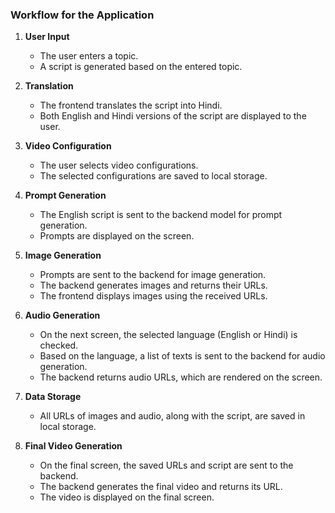 ### Workflow for the Application

1. **User Input**  
   - The user enters a topic.  
   - A script is generated based on the entered topic.

2. **Translation**  
   - The frontend translates the script into Hindi.  
   - Both English and Hindi versions of the script are displayed to the user.

3. **Video Configuration**  
   - The user selects video configurations.  
   - The selected configurations are saved to local storage.

4. **Prompt Generation**  
   - The English script is sent to the backend model for prompt generation.  
   - Prompts are displayed on the screen.

5. **Image Generation**  
   - Prompts are sent to the backend for image generation.  
   - The backend generates images and returns their URLs.  
   - The frontend displays images using the received URLs.

6. **Audio Generation**  
   - On the next screen, the selected language (English or Hindi) is checked.  
   - Based on the language, a list of texts is sent to the backend for audio generation.  
   - The backend returns audio URLs, which are rendered on the screen.

7. **Data Storage**  
   - All URLs of images and audio, along with the script, are saved in local storage.

8. **Final Video Generation**  
   - On the final screen, the saved URLs and script are sent to the backend.  
   - The backend generates the final video and returns its URL.  
   - The video is displayed on the final screen.
